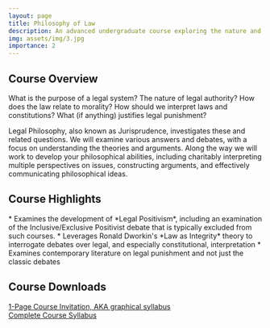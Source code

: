 ```yaml
---
layout: page
title: Philosophy of Law
description: An advanced undergraduate course exploring the nature and function of law and legal systems
img: assets/img/3.jpg
importance: 2
---
```

<h2>Course Overview</h2>
What is the purpose of a legal system? The nature of legal authority? How does the law relate to morality? How should we interpret laws and constitutions? What (if anything) justifies legal punishment?

Legal Philosophy, also known as Jurisprudence, investigates these and related questions. We will examine various answers and debates, with a focus on understanding the theories and arguments. Along the way we will work to develop your philosophical abilities, including charitably interpreting multiple perspectives on issues, constructing arguments, and effectively communicating philosophical ideas.

<h2>Course Highlights</h2>
* Examines the development of *Legal Positivism*, including an examination of the Inclusive/Exclusive Positivist debate that is typically excluded from such courses.
* Leverages Ronald Dworkin's *Law as Integrity* theory to interrogate debates over legal, and especially constitutional, interpretation
* Examines contemporary literature on legal punishment and not just the classic debates

<h2>Course Downloads</h2>
<div class="row justify-content-sm-center">
  <div class="col-sm-6 mt-3 mt-md-0">
    <a href="/assets/pdf/Phil Law_1pg.pdf" target="_blank">1-Page Course Invitation, AKA graphical syllabus</a>
  </div>
  <div class="col-sm-6 mt-3 mt-md-0">
    <a href="/assets/pdf/Phil Law_full.pdf" target="_blank">Complete Course Syllabus</a>
  </div>
</div>